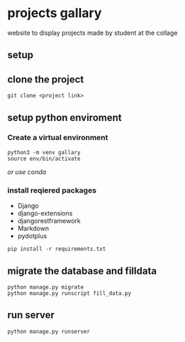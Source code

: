 # projects gallary
website to display projects made by student at the collage

## setup
## clone the project
    git clone <project link>

## setup python enviroment


### Create a virtual environment
    python3 -m venv gallary
    source env/bin/activate 
*or use conda*


### install reqiered packages

* Django 
* django-extensions
* djangorestframework
* Markdown
* pydotplus

```
pip install -r requirements.txt
```

## migrate the database and filldata
    python manage.py migrate
    python manage.py runscript fill_data.py

## run server
    python manage.py runserver